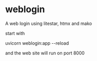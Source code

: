 # weblogin
A web login using litestar, htmx and mako


start with

uvicorn weblogin:app --reload

and the web site will run on port 8000
